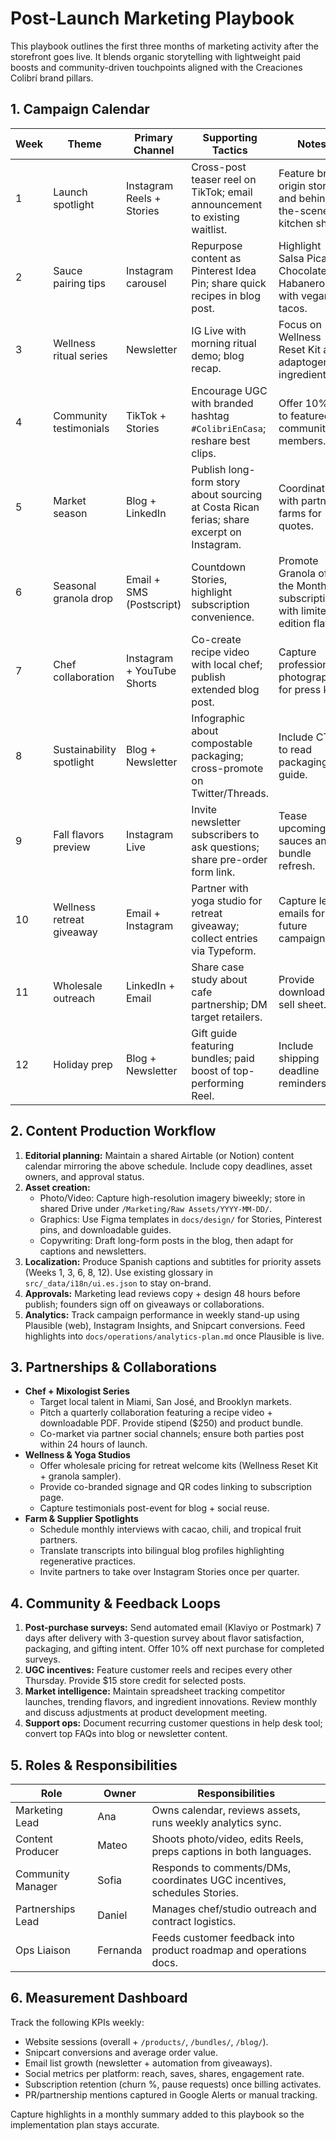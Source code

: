 # Post-Launch Marketing Playbook

This playbook outlines the first three months of marketing activity after the storefront goes live. It blends organic storytelling with lightweight paid boosts and community-driven touchpoints aligned with the Creaciones Colibrí brand pillars.

## 1. Campaign Calendar

| Week | Theme | Primary Channel | Supporting Tactics | Notes |
| ---- | ----- | ---------------- | ------------------ | ----- |
| 1 | Launch spotlight | Instagram Reels + Stories | Cross-post teaser reel on TikTok; email announcement to existing waitlist. | Feature brand origin story and behind-the-scenes kitchen shots. |
| 2 | Sauce pairing tips | Instagram carousel | Repurpose content as Pinterest Idea Pin; share quick recipes in blog post. | Highlight Salsa Picante Chocolate Habanero with vegan tacos. |
| 3 | Wellness ritual series | Newsletter | IG Live with morning ritual demo; blog recap. | Focus on Wellness Reset Kit and adaptogenic ingredients. |
| 4 | Community testimonials | TikTok + Stories | Encourage UGC with branded hashtag `#ColibriEnCasa`; reshare best clips. | Offer 10% off to featured community members. |
| 5 | Market season | Blog + LinkedIn | Publish long-form story about sourcing at Costa Rican ferias; share excerpt on Instagram. | Coordinate with partner farms for quotes. |
| 6 | Seasonal granola drop | Email + SMS (Postscript) | Countdown Stories, highlight subscription convenience. | Promote Granola of the Month subscription with limited-edition flavor. |
| 7 | Chef collaboration | Instagram + YouTube Shorts | Co-create recipe video with local chef; publish extended blog post. | Capture professional photography for press kit. |
| 8 | Sustainability spotlight | Blog + Newsletter | Infographic about compostable packaging; cross-promote on Twitter/Threads. | Include CTA to read packaging guide. |
| 9 | Fall flavors preview | Instagram Live | Invite newsletter subscribers to ask questions; share pre-order form link. | Tease upcoming sauces and bundle refresh. |
| 10 | Wellness retreat giveaway | Email + Instagram | Partner with yoga studio for retreat giveaway; collect entries via Typeform. | Capture lead emails for future campaigns. |
| 11 | Wholesale outreach | LinkedIn + Email | Share case study about cafe partnership; DM target retailers. | Provide downloadable sell sheet. |
| 12 | Holiday prep | Blog + Newsletter | Gift guide featuring bundles; paid boost of top-performing Reel. | Include shipping deadline reminders. |

## 2. Content Production Workflow

1. **Editorial planning:** Maintain a shared Airtable (or Notion) content calendar mirroring the above schedule. Include copy deadlines, asset owners, and approval status.
2. **Asset creation:**
   - Photo/Video: Capture high-resolution imagery biweekly; store in shared Drive under `/Marketing/Raw Assets/YYYY-MM-DD/`.
   - Graphics: Use Figma templates in `docs/design/` for Stories, Pinterest pins, and downloadable guides.
   - Copywriting: Draft long-form posts in the blog, then adapt for captions and newsletters.
3. **Localization:** Produce Spanish captions and subtitles for priority assets (Weeks 1, 3, 6, 8, 12). Use existing glossary in `src/_data/i18n/ui.es.json` to stay on-brand.
4. **Approvals:** Marketing lead reviews copy + design 48 hours before publish; founders sign off on giveaways or collaborations.
5. **Analytics:** Track campaign performance in weekly stand-up using Plausible (web), Instagram Insights, and Snipcart conversions. Feed highlights into `docs/operations/analytics-plan.md` once Plausible is live.

## 3. Partnerships & Collaborations

- **Chef + Mixologist Series**
  - Target local talent in Miami, San José, and Brooklyn markets.
  - Pitch a quarterly collaboration featuring a recipe video + downloadable PDF. Provide stipend ($250) and product bundle.
  - Co-market via partner social channels; ensure both parties post within 24 hours of launch.
- **Wellness & Yoga Studios**
  - Offer wholesale pricing for retreat welcome kits (Wellness Reset Kit + granola sampler).
  - Provide co-branded signage and QR codes linking to subscription page.
  - Capture testimonials post-event for blog + social reuse.
- **Farm & Supplier Spotlights**
  - Schedule monthly interviews with cacao, chili, and tropical fruit partners.
  - Translate transcripts into bilingual blog profiles highlighting regenerative practices.
  - Invite partners to take over Instagram Stories once per quarter.

## 4. Community & Feedback Loops

1. **Post-purchase surveys:** Send automated email (Klaviyo or Postmark) 7 days after delivery with 3-question survey about flavor satisfaction, packaging, and gifting intent. Offer 10% off next purchase for completed surveys.
2. **UGC incentives:** Feature customer reels and recipes every other Thursday. Provide $15 store credit for selected posts.
3. **Market intelligence:** Maintain spreadsheet tracking competitor launches, trending flavors, and ingredient innovations. Review monthly and discuss adjustments at product development meeting.
4. **Support ops:** Document recurring customer questions in help desk tool; convert top FAQs into blog or newsletter content.

## 5. Roles & Responsibilities

| Role | Owner | Responsibilities |
| ---- | ----- | ---------------- |
| Marketing Lead | Ana | Owns calendar, reviews assets, runs weekly analytics sync. |
| Content Producer | Mateo | Shoots photo/video, edits Reels, preps captions in both languages. |
| Community Manager | Sofia | Responds to comments/DMs, coordinates UGC incentives, schedules Stories. |
| Partnerships Lead | Daniel | Manages chef/studio outreach and contract logistics. |
| Ops Liaison | Fernanda | Feeds customer feedback into product roadmap and operations docs. |

## 6. Measurement Dashboard

Track the following KPIs weekly:

- Website sessions (overall + `/products/`, `/bundles/`, `/blog/`).
- Snipcart conversions and average order value.
- Email list growth (newsletter + automation from giveaways).
- Social metrics per platform: reach, saves, shares, engagement rate.
- Subscription retention (churn %, pause requests) once billing activates.
- PR/partnership mentions captured in Google Alerts or manual tracking.

Capture highlights in a monthly summary added to this playbook so the implementation plan stays accurate.
